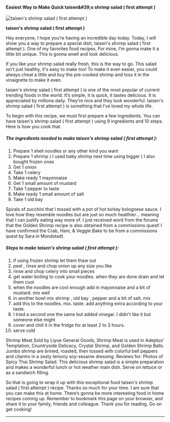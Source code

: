             

#### Easiest Way to Make Quick taisen&amp;#39;s shrimp salad ( first attempt )

![taisen's shrimp salad ( first attempt )](https://img-global.cpcdn.com/recipes/5090127877505024/751x532cq70/taisens-shrimp-salad-first-attempt-recipe-main-photo.jpg)

**taisen's shrimp salad ( first attempt )**

Hey everyone, I hope you’re having an incredible day today. Today, I will show you a way to prepare a special dish, taisen's shrimp salad ( first attempt ). One of my favorites food recipes. For mine, I’m gonna make it a little bit unique. This is gonna smell and look delicious.

If you like your shrimp salad really fresh, this is the way to go. This salad isn't just healthy, it's easy to make too! To make it even easier, you could always cheat a little and buy the pre-cooked shrimp and toss it in the vinaigrette to make it even.

taisen's shrimp salad ( first attempt ) is one of the most popular of current trending foods in the world. It’s simple, it is quick, it tastes delicious. It is appreciated by millions daily. They’re nice and they look wonderful. taisen's shrimp salad ( first attempt ) is something that I’ve loved my whole life.

To begin with this recipe, we must first prepare a few ingredients. You can have taisen's shrimp salad ( first attempt ) using 9 ingredients and 10 steps. Here is how you cook that.

##### The ingredients needed to make taisen's shrimp salad ( first attempt ):

1.  Prepare 1 shell noodles or any other kind you want
2.  Prepare 1 shrimp ( I used baby shrimp next time using bigger ) I also bought frozen ones
3.  Get 1 onion
4.  Take 1 celery
5.  Make ready 1 mayonnaise
6.  Get 1 small amount of mustard
7.  Take 1 pepper to taste
8.  Make ready 1 small amount of salt
9.  Take 1 old bay

Spirals of zucchini that I tossed with a pot of hot turkey bolognese sauce. I love how they resemble noodles but are just so much healthier… meaning that I can justify eating way more of. I just received word from the forums that the Golden Shrimp recipe is also obtained from a commissions quest! I have confirmed the Crab, Ham, & Veggie Bake to be from a commissions quest by Sara in Mondstadt.

##### Steps to make taisen's shrimp salad ( first attempt ):

1.  if using frozen shrimp let them thaw out
2.  peel , rinse and chop onion up any size you like
3.  rinse and chop celery into small pieces
4.  get water boiling to cook your noodles. when they are done drain and let them cool
5.  when the noodles are cool enough add in mayonnaise and a bit of mustard. mix well
6.  in another bowl mix shrimp , old bay , pepper and a bit of salt. mix
7.  add this to the noodles. mix. taste. add anything extra according to your taste.
8.  I tried a second one the same but added vinegar. I didn't like it but someone else might
9.  cover and chill it in the fridge for at least 2 to 3 hours.
10.  serve cold

Shrimp Meat Sold by Liyue General Goods, Shrimp Meat is used in Adeptus' Temptation, Countryside Delicacy, Crystal Shrimp, and Golden Shrimp Balls. Jumbo shrimp are brined, roasted, then tossed with colorful bell peppers and cilantro in a zesty lemony soy-sesame dressing. Reviews for: Photos of Spicy Thai Shrimp Salad. This delicious shrimp salad is a simple preparation and makes a wonderful lunch or hot weather main dish. Serve on lettuce or as a sandwich filling.

So that is going to wrap it up with this exceptional food taisen's shrimp salad ( first attempt ) recipe. Thanks so much for your time. I am sure that you can make this at home. There’s gonna be more interesting food in home recipes coming up. Remember to bookmark this page on your browser, and share it to your family, friends and colleague. Thank you for reading. Go on get cooking!

* * *